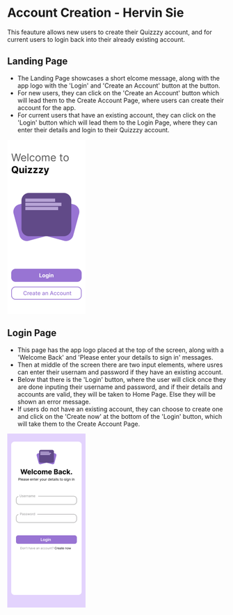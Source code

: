 # Account Creation - Hervin Sie

This feauture allows new users to create their Quizzzy account, and for current users to login back into their already existing account.

## Landing Page

- The Landing Page showcases a short elcome message, along with the app logo with the 'Login' and 'Create an Account' button at the button.
- For new users, they can click on the 'Create an Account' button which will lead them to the Create Account Page, where users can create their account for the app.
- For current users that have an existing account, they can click on the 'Login' button which will lead them to the Login Page, where they can enter their details and login to their Quizzzy account.
<img height="400" alt="image" src="https://github.com/Ethan-Chew/MAD24_P01_Team2/blob/main/images/Landing%20Page.png">

## Login Page

- This page has the app logo placed at the top of the screen, along with a 'Welcome Back' and 'Please enter your details to sign in' messages.
- Then at middle of the screen there are two input elements, where usres can enter their usernam and password if they have an existing account.
- Below that there is the 'Login' button, where the user will click once they are done inputing their username and password, and if their details and accounts are valid, they will be taken to Home Page. Else they will be shown an error message.
- If users do not have an existing account, they can choose to create one and click on the 'Create now' at the bottom of the 'Login' button, which will take them to the Create Account Page.
<img height="400" alt="image" src="https://github.com/Ethan-Chew/MAD24_P01_Team2/blob/main/images/Login%20Page.png">
